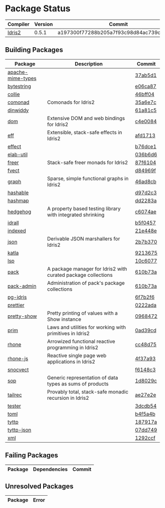 # Package Status

| Compiler | Version | Commit |
| --- | --- | --- |
| [Idris2](https://github.com/idris-lang/Idris2.git) | 0.5.1 | a197300f77288b205a7f93c98d84ac739cc52271 |

## Building Packages

| Package | Description | Commit |
| --- | --- | --- |
| [apache-mime-types](https://github.com/kbertalan/idris2-apache-mime-types) |  | [37ab5d1](https://github.com/kbertalan/idris2-apache-mime-types/commit/37ab5d1499ceb29fdbab64739da7a78559aaab5a) |
| [bytestring](https://github.com/stefan-hoeck/idris2-bytestring) |  | [e06ca87](https://github.com/stefan-hoeck/idris2-bytestring/commit/e06ca875ce5eba11bc3faa62f18ba652c0ea73a1) |
| [collie](https://github.com/ohad/collie) |  | [46bff04](https://github.com/ohad/collie/commit/46bff04a8d9a1598fec9b19f515541df16dc64ef) |
| [comonad](https://github.com/stefan-hoeck/idris2-comonad) | Comonads for Idris2 | [35a6e7c](https://github.com/stefan-hoeck/idris2-comonad/commit/35a6e7c2243e73e9c63340e532adaf3197cea3d3) |
| [dinwiddy](https://github.com/bobbbay/dinwiddy) |  | [61a81c5](https://github.com/bobbbay/dinwiddy/commit/61a81c55e48e4b7b551fb7493d623cb7659a37ce) |
| [dom](https://github.com/stefan-hoeck/idris2-dom) | Extensive DOM and web bindings for Idris2 | [c4e0084](https://github.com/stefan-hoeck/idris2-dom/commit/c4e0084b94ebc90d7b47fb4bf6e88aa31a3b1262) |
| [eff](https://github.com/stefan-hoeck/idris2-eff) | Extensible, stack-safe effects in Idris2 | [afd1713](https://github.com/stefan-hoeck/idris2-eff/commit/afd171368e2c7e487f1e799f68782e55c2f174b8) |
| [effect](https://github.com/Russoul/Idris2-Effect) |  | [b76dce1](https://github.com/Russoul/Idris2-Effect/commit/b76dce14b79a5f743243a294c3474c6f113f8e3a) |
| [elab-util](https://github.com/stefan-hoeck/idris2-elab-util) |  | [036b6d6](https://github.com/stefan-hoeck/idris2-elab-util/commit/036b6d693dffe6efb508bfa2346705d51f9d0b61) |
| [freer](https://github.com/stefan-hoeck/idris2-freer) | Stack-safe freer monads for Idris2 | [87f6104](https://github.com/stefan-hoeck/idris2-freer/commit/87f6104ed438f89e0176dbc7e9ea3f57128e683d) |
| [fvect](https://github.com/mattpolzin/idris-fvect) |  | [d84969f](https://github.com/mattpolzin/idris-fvect/commit/d84969fce38ff8a10b9d261458f4d495e6e0f1ca) |
| [graph](https://github.com/stefan-hoeck/idris2-graph) | Sparse, simple functional graphs in Idris2 | [46ad8cb](https://github.com/stefan-hoeck/idris2-graph/commit/46ad8cb827e180dc781e87c095c7dba17b2b9756) |
| [hashable](https://github.com/Z-snails/Idris2-hashable) |  | [d97d2c3](https://github.com/Z-snails/Idris2-hashable/commit/d97d2c39d9199941e2de1991224f564fc4b956dd) |
| [hashmap](https://github.com/Z-snails/idris2-hashmap) |  | [dd2283a](https://github.com/Z-snails/idris2-hashmap/commit/dd2283a6e0fcfb71c0ad9076459ffdfb6110f18a) |
| [hedgehog](https://github.com/stefan-hoeck/idris2-hedgehog) | A property based testing library with integrated shrinking | [c6074ae](https://github.com/stefan-hoeck/idris2-hedgehog/commit/c6074ae2ad34480c2179b3dd45bb4e4605961445) |
| [idrall](https://github.com/alexhumphreys/idrall) |  | [b5f0457](https://github.com/alexhumphreys/idrall/commit/b5f04575c94cc5cc006791d81f106f5492e3b8f3) |
| [indexed](https://github.com/mattpolzin/idris-indexed) |  | [21e448e](https://github.com/mattpolzin/idris-indexed/commit/21e448e4da193425336ae150bc55e015c6445415) |
| [json](https://github.com/stefan-hoeck/idris2-json) | Derivable JSON marshallers for Idris2 | [2b7b370](https://github.com/stefan-hoeck/idris2-json/commit/2b7b370ee0ffc5ed57437f2da548548dd0000e9d) |
| [katla](https://github.com/idris-community/katla) |  | [9213675](https://github.com/idris-community/katla/commit/9213675856413c587094e588c2758390f0020faf) |
| [lsp](https://github.com/idris-community/idris2-lsp) |  | [10c6077](https://github.com/idris-community/idris2-lsp/commit/10c60774cde4be2a43b23393fc013dd237e5189a) |
| [pack](https://github.com/stefan-hoeck/idris2-pack) | A package manager for Idris2 with curated package collections | [610b73a](https://github.com/stefan-hoeck/idris2-pack/commit/610b73aba7ec48f95d344d6d07095cd832a1a527) |
| [pack-admin](https://github.com/stefan-hoeck/idris2-pack) | Administration of pack's package collections | [610b73a](https://github.com/stefan-hoeck/idris2-pack/commit/610b73aba7ec48f95d344d6d07095cd832a1a527) |
| [pg-idris](https://github.com/mattpolzin/pg-idris) |  | [6f7b2f6](https://github.com/mattpolzin/pg-idris/commit/6f7b2f6c96f963e5073c39613ccd394bc2f3ace5) |
| [prettier](https://github.com/Z-snails/prettier) |  | [0222ada](https://github.com/Z-snails/prettier/commit/0222ada0be5f6abf5528c8513181f2f4ad117b4b) |
| [pretty-show](https://github.com/stefan-hoeck/idris2-pretty-show) | Pretty printing of values with a Show instance | [0968472](https://github.com/stefan-hoeck/idris2-pretty-show/commit/09684725181ad4ba2ae8a49443bee358d7947c25) |
| [prim](https://github.com/stefan-hoeck/idris2-prim) | Laws and utilities for working with primitives in Idris2 | [0ad39cd](https://github.com/stefan-hoeck/idris2-prim/commit/0ad39cd9b29336ce5cf5199af6754af1a085b0c6) |
| [rhone](https://github.com/stefan-hoeck/idris2-rhone) | Arrowized functional reactive programming in Idris2 | [cc48d75](https://github.com/stefan-hoeck/idris2-rhone/commit/cc48d755e2a56a646063ed07a44d6a452dd0e488) |
| [rhone-js](https://github.com/stefan-hoeck/idris2-rhone-js) | Reactive single page web applications in Idris2 | [4f37a93](https://github.com/stefan-hoeck/idris2-rhone-js/commit/4f37a9379b7e19609100db8ae062e0f3fd6a98f1) |
| [snocvect](https://github.com/mattpolzin/idris-snocvect) |  | [f6148c3](https://github.com/mattpolzin/idris-snocvect/commit/f6148c3d06c7a9989062a2425f925fc844468215) |
| [sop](https://github.com/stefan-hoeck/idris2-sop) | Generic representation of data types as sums of products | [1d8029c](https://github.com/stefan-hoeck/idris2-sop/commit/1d8029c2bda9749d7c4ffe74d75b0bd7f51815d2) |
| [tailrec](https://github.com/stefan-hoeck/idris2-tailrec) | Provably total, stack-safe monadic recursion in Idris2 | [ae27e2e](https://github.com/stefan-hoeck/idris2-tailrec/commit/ae27e2ed09ef3d880801899cfc26f470f5b71332) |
| [tester](https://github.com/cuddlefishie/tester-idr) |  | [3dcdb54](https://github.com/cuddlefishie/tester-idr/commit/3dcdb54ed578a14597a17cb93c926734a9da69ca) |
| [toml](https://github.com/cuddlefishie/toml-idr) |  | [b4f5a4b](https://github.com/cuddlefishie/toml-idr/commit/b4f5a4bd874fa32f20d02311a62a1910dc48123f) |
| [tyttp](https://github.com/kbertalan/tyttp) |  | [187917a](https://github.com/kbertalan/tyttp/commit/187917ad951927132029d430e451eae489f6aa78) |
| [tyttp-json](https://github.com/kbertalan/tyttp-json) |  | [07dd749](https://github.com/kbertalan/tyttp-json/commit/07dd74984810697c2600a49502849856fa41ea83) |
| [xml](https://github.com/madman-bob/idris2-xml) |  | [1292ccf](https://github.com/madman-bob/idris2-xml/commit/1292ccfcd58c551089ef699e4560343d5c473d64) |


## Failing Packages

| Package | Dependencies | Commit |
| --- | --- | --- |


## Unresolved Packages

| Package | Error |
| --- | --- |

